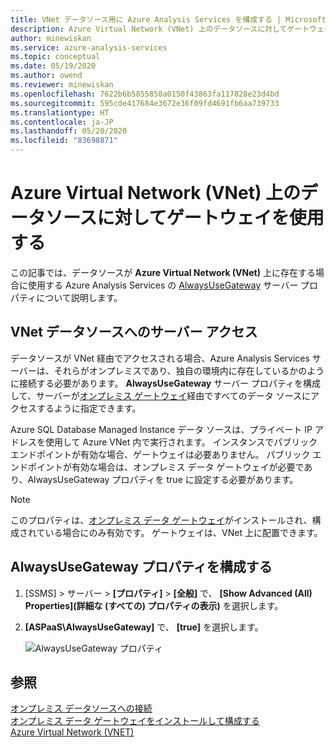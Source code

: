 ```yaml
---
title: VNet データソース用に Azure Analysis Services を構成する | Microsoft Docs
description: Azure Virtual Network (VNet) 上のデータソースに対してゲートウェイを使用するように Azure Analysis Services サーバーを構成する方法について説明します。
author: minewiskan
ms.service: azure-analysis-services
ms.topic: conceptual
ms.date: 05/19/2020
ms.author: owend
ms.reviewer: minewiskan
ms.openlocfilehash: 7622b6b5855850a0150f43863fa117828e23d4bd
ms.sourcegitcommit: 595cde417684e3672e36f09fd4691fb6aa739733
ms.translationtype: HT
ms.contentlocale: ja-JP
ms.lasthandoff: 05/20/2020
ms.locfileid: "83698871"
---
```

# <a name="use-gateway-for-data-sources-on-an-azure-virtual-network-vnet"></a>Azure Virtual Network (VNet) 上のデータソースに対してゲートウェイを使用する

この記事では、データソースが **Azure Virtual Network (VNet)** 上に存在する場合に使用する Azure Analysis Services の [AlwaysUseGateway](../virtual-network/virtual-networks-overview.md) サーバー プロパティについて説明します。

## <a name="server-access-to-vnet-data-sources"></a>VNet データソースへのサーバー アクセス

データソースが VNet 経由でアクセスされる場合、Azure Analysis Services サーバーは、それらがオンプレミスであり、独自の環境内に存在しているかのように接続する必要があります。 **AlwaysUseGateway** サーバー プロパティを構成して、サーバーが[オンプレミス ゲートウェイ](analysis-services-gateway.md)経由ですべてのデータ ソースにアクセスするように指定できます。 

Azure SQL Database Managed Instance データ ソースは、プライベート IP アドレスを使用して Azure VNet 内で実行されます。 インスタンスでパブリック エンドポイントが有効な場合、ゲートウェイは必要ありません。 パブリック エンドポイントが有効な場合は、オンプレミス データ ゲートウェイが必要であり、AlwaysUseGateway プロパティを true に設定する必要があります。

> [!NOTE]
> このプロパティは、[オンプレミス データ ゲートウェイ](analysis-services-gateway.md)がインストールされ、構成されている場合にのみ有効です。 ゲートウェイは、VNet 上に配置できます。

## <a name="configure-alwaysusegateway-property"></a>AlwaysUseGateway プロパティを構成する

1. [SSMS] > サーバー > **[プロパティ]**  >  **[全般]** で、 **[Show Advanced (All) Properties]\(詳細な (すべての) プロパティの表示\)** を選択します。
2. **[ASPaaS\AlwaysUseGateway]** で、 **[true]** を選択します。

    ![AlwaysUseGateway プロパティ](media/analysis-services-vnet-gateway/aas-ssms-always-property.png)


## <a name="see-also"></a>参照
[オンプレミス データソースへの接続](analysis-services-gateway.md)   
[オンプレミス データ ゲートウェイをインストールして構成する](analysis-services-gateway-install.md)   
[Azure Virtual Network (VNET)](../virtual-network/virtual-networks-overview.md)   

